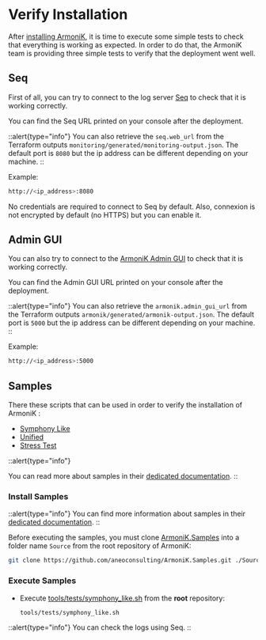 # Verify Installation

After [installing ArmoniK](./1.installation.md), it is time to execute some simple tests to check that everything is working as expected. In order to do that, the ArmoniK team is providing three simple tests to verify that the deployment went well.

## Seq

First of all, you can try to connect to the log server [Seq](https://datalust.co/) to check that it is working correctly.

You can find the Seq URL printed on your console after the deployment.

::alert{type="info"}
You can also retrieve the `seq.web_url` from the Terraform outputs `monitoring/generated/monitoring-output.json`. The default port is `8080` but the ip address can be different depending on your machine.
::

Example:

```bash
http://<ip_address>:8080
```

<!-- TODO: Link 'enable it' with guide about https -->
No credentials are required to connect to Seq by default. Also, connexion is not encrypted by default (no HTTPS) but you can enable it.

## Admin GUI

You can also try to connect to the [ArmoniK Admin GUI](https://aneoconsulting.github.io/ArmoniK.Admin.GUI/) to check that it is working correctly.

You can find the Admin GUI URL printed on your console after the deployment.

<!-- TODO: need to be confirmed -->
::alert{type="info"}
You can also retrieve the `armonik.admin_gui_url` from the Terraform outputs `armonik/generated/armonik-output.json`. The default port is `5000` but the ip address can be different depending on your machine.
::

Example:

```bash
http://<ip_address>:5000
```

## Samples

<!-- TODO: Create a sample in order to test installation (no more Symphony or DataSynapse) -->
There these scripts that can be used in order to verify the installation of ArmoniK :

* [Symphony Like](https://github.com/aneoconsulting/ArmoniK.Samples/tree/main/tools/tests/symphony_like.sh)
* [Unified](https://github.com/aneoconsulting/ArmoniK.Samples/tree/main/tools/tests/unified_api.sh)
* [Stress Test](https://github.com/aneoconsulting/ArmoniK.Samples/tree/main/tools/tests/stress-tests.sh)

::alert{type="info"}
<!-- TODO: Redirect to a readme -->
You can read more about samples in their [dedicated documentation](https://aneoconsulting.github.io/ArmoniK.Samples/).
::

### Install Samples

::alert{type="info"}
You can find more information about samples in their [dedicated documentation](https://aneoconsulting.github.io/ArmoniK.Samples/).
::

Before executing the samples, you must clone [ArmoniK.Samples](https://github.com/aneoconsulting/ArmoniK.Samples) into a folder name `Source` from the root repository of ArmoniK:

```bash
git clone https://github.com/aneoconsulting/ArmoniK.Samples.git ./Source/ArmoniK.Samples/
```

### Execute Samples

<!-- TODO: Verify how to execute samples -->
* Execute [tools/tests/symphony_like.sh](https://github.com/aneoconsulting/ArmoniK.Samples/blob/main/tools/tests/symphony_like.sh) from the **root** repository:

  ```bash
  tools/tests/symphony_like.sh
  ```

::alert{type="info"}
You can check the logs using Seq.
::
